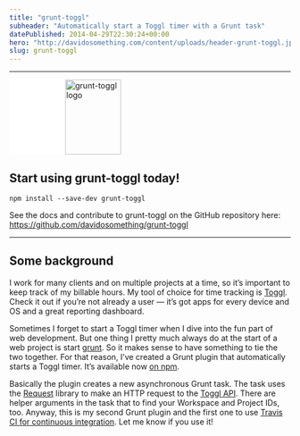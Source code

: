 ```yaml
---
title: "grunt-toggl"
subheader: "Automatically start a Toggl timer with a Grunt task"
datePublished: 2014-04-29T22:30:24+00:00
hero: "http://davidosomething.com/content/uploads/header-grunt-toggl.jpg"
slug: grunt-toggl
---
```



<hr />
<p><img class="lazy lazy-hidden alignleft size-full wp-image-1847" src="data:image/gif;base64,R0lGODdhAQABAPAAAP///wAAACwAAAAAAQABAEACAkQBADs=" data-lazy-type="image" data-lazy-src="http://davidosomething.com/content/uploads/grunt-toggl-logo.png" alt="grunt-toggl logo" width="100" height="134" /><noscript><img class="alignleft size-full wp-image-1847" src="http://davidosomething.com/content/uploads/grunt-toggl-logo.png" alt="grunt-toggl logo" width="100" height="134" /></noscript></p>
<h2>Start using grunt-toggl today!</h2>
<pre><code>npm install --save-dev grunt-toggl</code></pre>
<p>See the docs and contribute to grunt-toggl on the GitHub repository here: <a title="grunt-toggl on GitHub" href="https://github.com/davidosomething/grunt-toggl" target="_blank">https://github.com/davidosomething/grunt-toggl</a></p>
<hr />
<h2>Some background</h2>
<p>I work for many clients and on multiple projects at a time, so it&#8217;s important to keep track of my billable hours. My tool of choice for time tracking is <a title="Toggl" href="https://www.toggl.com/" target="_blank">Toggl</a>. Check it out if you&#8217;re not already a user &#8212; it&#8217;s got apps for every device and OS and a great reporting dashboard.</p>
<p>Sometimes I forget to start a Toggl timer when I dive into the fun part of web development. But one thing I pretty much always do at the start of a web project is start <a title="Grunt: The JavaScript Task Runner" href="http://gruntjs.com/" target="_blank">grunt</a>. So it makes sense to have something to tie the two together. For that reason, I&#8217;ve created a Grunt plugin that automatically starts a Toggl timer. It&#8217;s available now <a title="grunt-toggl on NPM" href="https://www.npmjs.org/package/grunt-toggl" target="_blank">on npm</a>.</p>
<p>Basically the plugin creates a new asynchronous Grunt task. The task uses the <a href="https://github.com/mikeal/request" target="_blank">Request</a> library to make an HTTP request to the <a title="Toggl API" href="https://github.com/toggl/toggl_api_docs" target="_blank">Toggl API</a>. There are helper arguments in the task that to find your Workspace and Project IDs, too. Anyway, this is my second Grunt plugin and the first one to use <a title="TravisCI" href="https://travis-ci.org/" target="_blank">Travis CI for continuous integration</a>. Let me know if you use it!</p>

